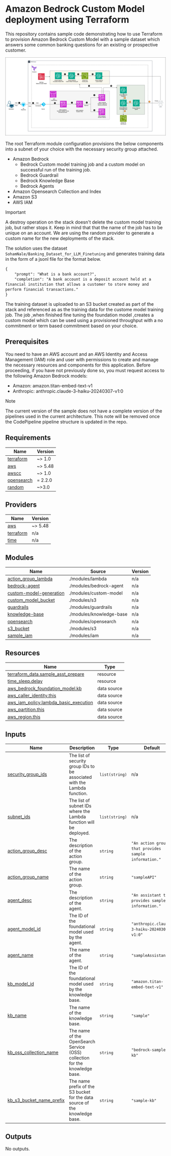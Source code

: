 <!-- BEGIN_TF_DOCS -->
# Amazon Bedrock Custom Model deployment using Terraform

This repository contains sample code demonstrating how to use Terraform to provision Amazon Bedrock Custom Model with a sample dataset which answers some common banking questions for an existing or prospective customer.

![](./images/Custom-Model-Deployment.png)


The root Terraform module configuration provisions the below components into a subnet of your choice with the necessary security group attached.

* Amazon Bedrock
    * Bedrock Custom model training job and a custom model on successful run of the training job.
    * Bedrock Guardrail
    * Bedrock Knowledge Base
    * Bedrock Agents
* Amazon Opensearch Collection and Index
* Amazon S3
* AWS IAM

> [!IMPORTANT]
> A destroy operation on the stack doesn't delete the custom model training job, but rather stops it. Keep in mind that that the name of the job has to be unique on an account. We are using the random provider to generate a custom name for the new deployments of the stack.

The solution uses the dataset `SohamNale/Banking_Dataset_for_LLM_Finetuning` and generates training data in the form of a jsonl file for the format below.

```
{
    "prompt": "What is a bank account?",
    "completion": "A bank account is a deposit account held at a financial institution that allows a customer to store money and perform financial transactions."
}

```

The training dataset is uploaded to an S3 bucket created as part of the stack and referenced as as the training data for the custome model training job. The job ,when finished fine tuning the foundation model ,creates a custom model which can be used using a provisioned throughput with a no commitment or term based commitment based on your choice.

## Prerequisites

You need to have an AWS account and an AWS Identity and Access Management (IAM) role and user with permissions to create and manage the necessary resources and components for this application. Before proceeding, if you have not previously done so, you must request access to the following Amazon Bedrock models:

* Amazon: amazon.titan-embed-text-v1
* Anthropic: anthropic.claude-3-haiku-20240307-v1:0

> [!NOTE]
> The current version of the sample does not have a complete version of the pipelines used in the current architecture. This note will be removed once the CodePipeline pipeline structure is updated in the repo.

## Requirements

| Name | Version |
|------|---------|
| <a name="requirement_terraform"></a> [terraform](#requirement\_terraform) | ~> 1.0 |
| <a name="requirement_aws"></a> [aws](#requirement\_aws) | ~> 5.48 |
| <a name="requirement_awscc"></a> [awscc](#requirement\_awscc) | ~> 1.0 |
| <a name="requirement_opensearch"></a> [opensearch](#requirement\_opensearch) | = 2.2.0 |
| <a name="requirement_random"></a> [random](#requirement\_random) | ~>3.0 |

## Providers

| Name | Version |
|------|---------|
| <a name="provider_aws"></a> [aws](#provider\_aws) | ~> 5.48 |
| <a name="provider_terraform"></a> [terraform](#provider\_terraform) | n/a |
| <a name="provider_time"></a> [time](#provider\_time) | n/a |

## Modules

| Name | Source | Version |
|------|--------|---------|
| <a name="module_action_group_lambda"></a> [action\_group\_lambda](#module\_action\_group\_lambda) | ./modules/lambda | n/a |
| <a name="module_bedrock-agent"></a> [bedrock-agent](#module\_bedrock-agent) | ./modules/bedrock-agent | n/a |
| <a name="module_custom-model-generation"></a> [custom-model-generation](#module\_custom-model-generation) | ./modules/custom-model | n/a |
| <a name="module_custom_model_bucket"></a> [custom\_model\_bucket](#module\_custom\_model\_bucket) | ./modules/s3 | n/a |
| <a name="module_guardrails"></a> [guardrails](#module\_guardrails) | ./modules/guardrails | n/a |
| <a name="module_knowledge-base"></a> [knowledge-base](#module\_knowledge-base) | ./modules/knowledge-base | n/a |
| <a name="module_opensearch"></a> [opensearch](#module\_opensearch) | ./modules/opensearch | n/a |
| <a name="module_s3_bucket"></a> [s3\_bucket](#module\_s3\_bucket) | ./modules/s3 | n/a |
| <a name="module_sample_iam"></a> [sample\_iam](#module\_sample\_iam) | ./modules/iam | n/a |

## Resources

| Name | Type |
|------|------|
| [terraform_data.sample_asst_prepare](https://registry.terraform.io/providers/hashicorp/terraform/latest/docs/resources/data) | resource |
| [time_sleep.delay](https://registry.terraform.io/providers/hashicorp/time/latest/docs/resources/sleep) | resource |
| [aws_bedrock_foundation_model.kb](https://registry.terraform.io/providers/hashicorp/aws/latest/docs/data-sources/bedrock_foundation_model) | data source |
| [aws_caller_identity.this](https://registry.terraform.io/providers/hashicorp/aws/latest/docs/data-sources/caller_identity) | data source |
| [aws_iam_policy.lambda_basic_execution](https://registry.terraform.io/providers/hashicorp/aws/latest/docs/data-sources/iam_policy) | data source |
| [aws_partition.this](https://registry.terraform.io/providers/hashicorp/aws/latest/docs/data-sources/partition) | data source |
| [aws_region.this](https://registry.terraform.io/providers/hashicorp/aws/latest/docs/data-sources/region) | data source |

## Inputs

| Name | Description | Type | Default | Required |
|------|-------------|------|---------|:--------:|
| <a name="input_security_group_ids"></a> [security\_group\_ids](#input\_security\_group\_ids) | The list of security group IDs to be associated with the Lambda function. | `list(string)` | n/a | yes |
| <a name="input_subnet_ids"></a> [subnet\_ids](#input\_subnet\_ids) | The list of subnet IDs where the Lambda function will be deployed. | `list(string)` | n/a | yes |
| <a name="input_action_group_desc"></a> [action\_group\_desc](#input\_action\_group\_desc) | The description of the action group. | `string` | `"An action group that provides sample information."` | no |
| <a name="input_action_group_name"></a> [action\_group\_name](#input\_action\_group\_name) | The name of the action group. | `string` | `"sampleAPI"` | no |
| <a name="input_agent_desc"></a> [agent\_desc](#input\_agent\_desc) | The description of the agent. | `string` | `"An assistant that provides sample information."` | no |
| <a name="input_agent_model_id"></a> [agent\_model\_id](#input\_agent\_model\_id) | The ID of the foundational model used by the agent. | `string` | `"anthropic.claude-3-haiku-20240307-v1:0"` | no |
| <a name="input_agent_name"></a> [agent\_name](#input\_agent\_name) | The name of the agent. | `string` | `"sampleAssistant"` | no |
| <a name="input_kb_model_id"></a> [kb\_model\_id](#input\_kb\_model\_id) | The ID of the foundational model used by the knowledge base. | `string` | `"amazon.titan-embed-text-v1"` | no |
| <a name="input_kb_name"></a> [kb\_name](#input\_kb\_name) | The name of the knowledge base. | `string` | `"sample"` | no |
| <a name="input_kb_oss_collection_name"></a> [kb\_oss\_collection\_name](#input\_kb\_oss\_collection\_name) | The name of the OpenSearch Service (OSS) collection for the knowledge base. | `string` | `"bedrock-sample-kb"` | no |
| <a name="input_kb_s3_bucket_name_prefix"></a> [kb\_s3\_bucket\_name\_prefix](#input\_kb\_s3\_bucket\_name\_prefix) | The name prefix of the S3 bucket for the data source of the knowledge base. | `string` | `"sample-kb"` | no |

## Outputs

No outputs.
<!-- END_TF_DOCS -->
